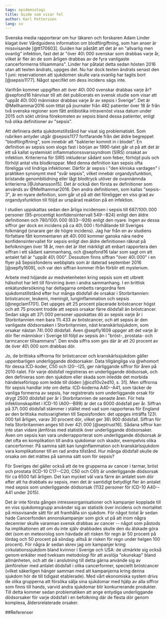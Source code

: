 ```yaml
---
tags: epidemiologi
title: Guide som visar fel
author: Karl Pettersson
lang: sv
---
```


Svenska media rapporterar om hur läkaren och forskaren Adam Linder klagat över
Vårdguidens information om blodförgiftning, som han anser är missvisande
[@tt170603]. Guiden har påstått att det är en "allvarlig men ovanlig"
infektion, fast det är "över 40\ 000 svenskar som drabbas varje år, vilket är
fler än de som årligen drabbas av de fyra vanligaste cancerformerna
tillsammans". Linder har påtalat detta sedan hösten 2016 utan att texten
ändrats, uppges det. Nu har dock texten ändrats senast den 1 juni:
reservationen att sjukdomen skulle vara ovanlig har tagits bort [@sepsis1177].
Något specifikt om dess incidens sägs inte.

Varifrån kommer uppgiften att över 40\ 000 svenskar drabbas varje år?
@sepfond16 hänvisar till att det publicerats en svensk studie som visar att
"uppåt 40\ 000 människor drabbas varje år av sepsis i Sverige". Det är
@Mellhammar2016 som tittat på journaler från 482 patienter över 18 år från två
svenska regioner som fått antibiotika intravenöst vissa datum under 2015 och
sökt utröna förekomsten av sepsis bland dessa patienter, enligt två olika
definitioner av "sepsis".

Att definiera detta sjukdomstillstånd har visat sig problematiskt. Som rubriken
antyder utgår @sepsis1177 fortfarande från det äldre begreppet
"blodförgiftning", som innebär att "bakterier kommit in i blodet". En
definition av sepsis som slogs fast i början av 1990-talet går ut på att det är
ett så kallat systemiskt inflammationssvarssyndrom (SIRS) orsakat av infektion.
Kriterierna för SIRS inkluderar sådant som feber, förhöjd puls och förhöjt
antal vita blodkroppar. Med denna definition kan sepsis ofta föreligga vid
lindriga infektioner. Därför är sepsis i "den kliniska vardagen" i praktiken
synonymt med "svår sepsis", vilket innebär organdysfunktion, bristande
genomblödning eller lågt blodtryck utöver de ovannämnda kriterierna
[@Johansson15]. Det är också den första av definitioner som används av
@Mellhammar2016. Den andra definitionen, som kallas "sepsis-3", är en nyare
definition, som går ut på att det föreligger en viss grad av organdysfunktion
till följd av urspårad reaktion på en infektion. 

I studien uppskattas sedan den årliga incidensen i sepsis till 687/100\ 000
personer (95-procentigt konfidensintervall 549--824) enligt den äldre
definitionen och 780/100\ 000 (633--926) enligt den nyare. Ingen av dessa
siffror ger dock en incidens på ca 40\ 000 i förhållande till Sveriges
folkmängd (snarare ger de högre incidens). Jag har från en av studiens
författare fått kommentaren att 40\ 000 kommer ganska nära nedre
konfidensintervallet för sepsis enligt den äldre definitionen räknat på
befolkningen över 18 år, men det är litet märkligt att enbart rapportera den
siffran i ett sådant sammanhang, och @sepfond16 talar som sagt om att antalet
fall är "uppåt 40\ 000". Dessutom finns siffran "över 40\ 000" i en flyer på
Sepsisfondens webbplats som är daterad september 2016 [@sepfly1609], och var
den siffran kommer ifrån förblir ett mysterium.

Arbete med höjande av medvetenheten kring sepsis som ett utbrett hälsohot har
lett till förvirring även i andra sammanhang. I en brittisk enkätundersökning
har deltagarna ombetts rangordna fem sjukdomstillstånd efter hur många dödsfall
de orsakar i Storbritannien: bröstcancer, leukemi, meningit, lunginflammation
och sepsis [@negclam1701]. Det uppges att 25 procent placerade bröstcancer
högst och att 75 procent trodde att sepsis orsakar färre dödsfall än
bröstcancer. Sedan sägs att 37\ 000 personer uppskattas dö av sepsis varje år i
Storbritannien men bara 11\ 433 av bröstcancer, och att sepsis är den
vanligaste dödsorsaken i Storbritannien, näst kranskärlssjukdom, som orsakar
nästan 74\ 000 dödsfall. Även @sepfly1609 uppger att det varje år dör fler
människor i Sverige till följd av sepsis än i "bröst-, prostata- och tarmcancer
tillsammans". Den enda siffra som ges där är att 20 procent av de över 40\ 000 som
drabbas dör.

Jo, de brittiska siffrorna för bröstcancer och kranskärlssjukdom gäller
uppenbarligen underliggande dödsorsaker. Data tillgängliga via @whomort för
dessa ICD-koder, C50 och I20--I25, ger närliggande siffror för åren på
2010-talet. För varje dödsfall registreras en underliggande dödsorsak, och den
definieras som den sjukdom eller skada som inledde det morbida händelseförlopp
som ledde till döden [@icd10v2ed10, s. 31]. Men siffrorna för sepsis handlar
inte om detta: ICD-koderna A40--A41, som täcker de vanliga formerna av sepsis,
har registrerats som underliggande orsak för drygt 2500 dödsfall per år i
Storbritannien de senaste åren. För hela infektionskapitlet i ICD-10 (A00--B99)
är det ca 6000 dödsfall per år. Siffran på 37\ 000 dödsfall stämmer i stället
med vad som rapporteras för England av den brittiska motsvarigheten till
Sepsisfonden: det uppges inträffa 123\ 000 fall årligen, varav 30 procent dör,
vilket ger 36\ 900 dödsfall. Siffran för hela Storbritannien anges till över
42\ 000 [@septrust16]. Sådana siffror kan inte utan vidare jämföras med
statistik över underliggande dödsorsaker. Även om sepsis kan vara
underrapporterat som underliggande dödsorsak är det ofta en komplikation till
andra sjukdomar och skador, exempelvis olika cancerformer. På samma sätt kan
lunginflammation och kranskärlssjukdom vara komplikationer till en rad andra
tillstånd. Hur många dödsfall skulle de orsaka om det mättes på samma sätt som
för sepsis?

För Sveriges del gäller också att de tre grupperna av cancer i tarmar, bröst
och prostata (ICD-10 C17--C20, C50 och C61) är underliggande dödsorsak för ca
6500 fall årligen. Det kan mycket väl vara färre än antalet som dör efter att
ha drabbats av sepsis, men det är samtidigt betydligt fler än antalet med
sepsis som underliggande dödsorsak (1132 personer för ICD-10 A40--A41 under
2015).

Det är inte första gången intresseorganisationer och kampanjer kopplade till en
viss sjukdomsgrupp använder sig av statistik över incidens och mortalitet på
missvisande sätt för att framhålla sin sjukdom. För något tiotal år sedan hade
Cancerfonden annonskampanjer som gick ut på att inom några decennier skulle
varannan svensk drabbas av cancer -- något som påstods ha implikationen att om
du inte själv drabbades skulle den du älskade göra det (som en meteorolog som
hävdade att risken för regn är 50 procent på lördag och 50 procent på söndag:
alltså är risken för regn under helgen 100 procent). För några år sedan skrev
jag om kampanjer kring cirkulationssjukdom bland kvinnor i Sverige och USA: de
utmärkte sig också genom enkäter med tveksam metodologi för att avslöja
"okunskap" bland allmänheten, och att de i anslutning till detta gärna använde
sig av jämförelser med antalet dödsfall i olika cancerformer, speciellt
bröstcancer (vilket säkerligen hänger samman med att kampanjerna kring denna
sjukdom hör de till tidigast etablerade). Med vårt ekonomiska system drivs de
olika grupperna att försöka sälja sina sjukdomar med hjälp av alla siffror som
finns till hands, varvid andra sjukdomar blir konkurrerande produkter. Till
detta kommer sedan problematiken att ange entydiga underliggande dödsorsaker
för varje dödsfall i en befolkning där de flesta dör genom komplexa,
åldersrelaterade orsaker.

##Referenser
